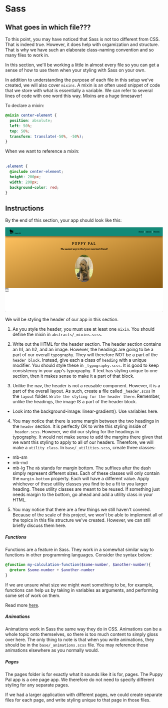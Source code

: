 # Sass

## What goes in which file???

To this point, you may have noticed that Sass is not too different from CSS. That is indeed true. However, it does help with orgamization and structure. That is why we have such an elaborate class-naming convention and so many files to work in. 

In this section, we'll be working a little in almost every file so you can get a sense of how to use them when your styling with Sass on your own. 

In addition to understanding the purpose of each file in this setup we've created, we will also cover `mixins`. A mixin is an often used snippet of code that we store with what is essentially a variable. We can refer to several lines of code with one word this way. Mixins are a huge timesaver!

To declare a mixin:
```scss
@mixin center-element {
  position: absolute;
  left: 50%;
  top: 50%;
  transform: translate(-50%, -50%);
}

```

When we want to reference a mixin:
```scss

.element {
  @include center-element;
  height: 200px;
  width: 200px;
  background-color: red;
}

```


## Instructions

By the end of this section, your app should look like this:

<img src="demo.png">

We will be styling the header of our app in this section. 

1. As you style the header, you must use at least one `mixin`. You should define the mixin in `abstracts/_mixins.scss`.

2. Write out the HTML for the header section. The header section contains an h1, an h2, and an image. However, the headings are going to be a part of our overall `typography`. They will therefore NOT be a part of the `header block`. Instead, give each a class of `heading` with a unique modifier. You should style these in `_typography.scss`. It is good to keep consistency in your app's typography. If text has styling unique to one section, then it makes sense to make it a part of that block. 

3. Unlike the nav, the header is not a reusable component. However, it is a part of the overall layout. As such, create a file called `_header.scss` in the `layout` folder. `Write the styling for the header there`. Remember, unlike the headings, the image IS a part of the header block. 
* Look into the background-image: linear-gradient(). Use variables here.

4. You may notice that there is some margin between the two headings in the `header` section. It is perfectly OK to write this styling inside of `_header.scss`. However, we did our styling for the headings in typography. It would not make sense to add the margins there given that we want this styling to apply to all of our headers. Therefore, we will make a `utility class`. In `base/_utilities.scss`, create three classes:
- mb-sm
- mb-md
- mb-lg
The `mb` stands for margin bottom. The suffixes after the dash simply represent different sizes. Each of these classes will only contain the `margin-bottom` property. Each will have a different value. Apply whichever of these utility classes you find to be a fit to you larger heading. These utility classes are meant to be reused. If something just needs margin to the bottom, go ahead and add a utility class in your HTML.

5. You may notice that there are a few things we still haven't covered. Because of the scale of this project, we won't be able to implement all of the topics in this file structure we've created. However, we can still briefly discuss them here. 

##### Functions
Functions are a feature in Sass. They work in a somewhat similar way to functions in other programming languages. 
Consider the syntax below:

```scss
@function my-calculation-function($some-number, $another-number){
  @return $some-number + $another-number
}
```

If we are unsure what size we might want something to be, for example, functions can help us by taking in variables as arguments, and performing some set of work on them. 

Read more [here](http://thesassway.com/advanced/pure-sass-functions).

##### Animations
Animations work in Sass the same way they do in CSS. Animations can be a whole topic onto themselves, so there is too much content to simply gloss over here. The only thing to note is that when you write animations, they should be in the `base/_animations.scss` file. You may reference those animations elsewhere as you normally would. 


##### Pages
The pages folder is for exactly what it sounds like it is for, pages. The Puppy Pal app is a one page app. We therefore do not need to specify different styling for any separate pages. 

If we had a larger application with different pages, we could create separate files for each page, and write styling unique to that page in those files. 

